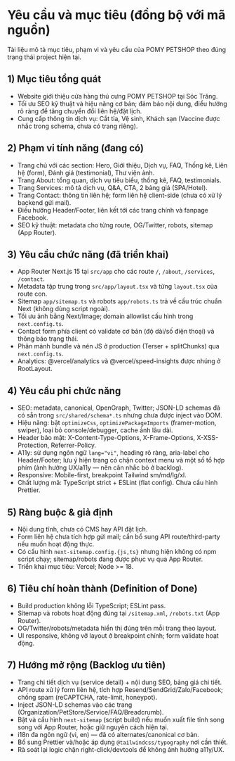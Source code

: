 # Yêu cầu và mục tiêu (đồng bộ với mã nguồn)

Tài liệu mô tả mục tiêu, phạm vi và yêu cầu của POMY PETSHOP theo đúng trạng thái project hiện tại.

## 1) Mục tiêu tổng quát

- Website giới thiệu cửa hàng thú cưng POMY PETSHOP tại Sóc Trăng.
- Tối ưu SEO kỹ thuật và hiệu năng cơ bản; đảm bảo nội dung, điều hướng rõ ràng để tăng chuyển đổi liên hệ/đặt lịch.
- Cung cấp thông tin dịch vụ: Cắt tỉa, Vệ sinh, Khách sạn (Vaccine được nhắc trong schema, chưa có trang riêng).

## 2) Phạm vi tính năng (đang có)

- Trang chủ với các section: Hero, Giới thiệu, Dịch vụ, FAQ, Thống kê, Liên hệ (form), Đánh giá (testimonial), Thư viện ảnh.
- Trang About: tổng quan, dịch vụ tiêu biểu, thống kê, FAQ, testimonials.
- Trang Services: mô tả dịch vụ, Q&A, CTA, 2 bảng giá (SPA/Hotel).
- Trang Contact: thông tin liên hệ; form liên hệ client-side (chưa có xử lý backend gửi mail).
- Điều hướng Header/Footer, liên kết tới các trang chính và fanpage Facebook.
- SEO kỹ thuật: metadata cho từng route, OG/Twitter, robots, sitemap (App Router).

## 3) Yêu cầu chức năng (đã triển khai)

- App Router Next.js 15 tại `src/app` cho các route `/`, `/about`, `/services`, `/contact`.
- Metadata tập trung trong `src/app/layout.tsx` và từng `layout.tsx` của route con.
- Sitemap `app/sitemap.ts` và robots `app/robots.ts` trả về cấu trúc chuẩn Next (không dùng script ngoài).
- Tối ưu ảnh bằng Next/Image; domain allowlist cấu hình trong `next.config.ts`.
- Contact form phía client có validate cơ bản (độ dài/số điện thoại) và thông báo trạng thái.
- Phân mảnh bundle và nén JS ở production (Terser + splitChunks) qua `next.config.ts`.
- Analytics: @vercel/analytics và @vercel/speed-insights được nhúng ở RootLayout.

## 4) Yêu cầu phi chức năng

- SEO: metadata, canonical, OpenGraph, Twitter; JSON-LD schemas đã có sẵn trong `src/shared/schema*.ts` nhưng chưa được inject vào DOM.
- Hiệu năng: bật `optimizeCss`, `optimizePackageImports` (framer-motion, swiper), loại bỏ console/debugger, cache ảnh lâu dài.
- Header bảo mật: X-Content-Type-Options, X-Frame-Options, X-XSS-Protection, Referrer-Policy.
- A11y: sử dụng ngôn ngữ `lang="vi"`, heading rõ ràng, aria-label cho Header/Footer; lưu ý hiện trang có chặn context menu và một số tổ hợp phím (ảnh hưởng UX/a11y — nên cân nhắc bỏ ở backlog).
- Responsive: Mobile-first, breakpoint Tailwind sm/md/lg/xl.
- Chất lượng mã: TypeScript strict + ESLint (flat config). Chưa cấu hình Prettier.

## 5) Ràng buộc & giả định

- Nội dung tĩnh, chưa có CMS hay API đặt lịch.
- Form liên hệ chưa tích hợp gửi mail; cần bổ sung API route/third-party nếu muốn hoạt động thực.
- Có cấu hình `next-sitemap.config.{js,ts}` nhưng hiện không có npm script chạy; sitemap/robots đang được phục vụ qua App Router.
- Triển khai mục tiêu: Vercel; Node >= 18.

## 6) Tiêu chí hoàn thành (Definition of Done)

- Build production không lỗi TypeScript; ESLint pass.
- Sitemap và robots hoạt động đúng tại `/sitemap.xml`, `/robots.txt` (App Router).
- OG/Twitter/robots/metadata hiển thị đúng trên mỗi trang theo layout.
- UI responsive, không vỡ layout ở breakpoint chính; form validate hoạt động.

## 7) Hướng mở rộng (Backlog ưu tiên)

- Trang chi tiết dịch vụ (service detail) + nội dung SEO, bảng giá chi tiết.
- API route xử lý form liên hệ, tích hợp Resend/SendGrid/Zalo/Facebook; chống spam (reCAPTCHA, rate-limit, honeypot).
- Inject JSON-LD schemas vào các trang (Organization/PetStore/Service/FAQ/Breadcrumb).
- Bật và cấu hình `next-sitemap` (script build) nếu muốn xuất file tĩnh song song với App Router, hoặc giữ nguyên cách hiện tại.
- i18n đa ngôn ngữ (vi, en) — đã có alternates/canonical cơ bản.
- Bổ sung Prettier và/hoặc áp dụng `@tailwindcss/typography` nơi cần thiết.
- Rà soát lại logic chặn right-click/devtools để không ảnh hưởng a11y/UX.
